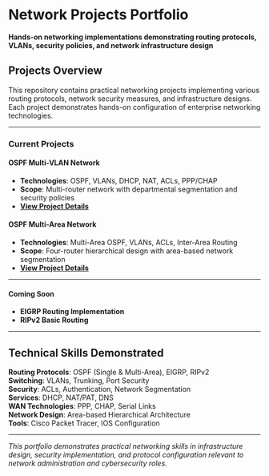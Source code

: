 # Network Projects Portfolio

**Hands-on networking implementations demonstrating routing protocols, VLANs, security policies, and network infrastructure design**

## Projects Overview

This repository contains practical networking projects implementing various routing protocols, network security measures, and infrastructure designs. Each project demonstrates hands-on configuration of enterprise networking technologies.

---

### Current Projects

#### OSPF Multi-VLAN Network
* **Technologies**: OSPF, VLANs, DHCP, NAT, ACLs, PPP/CHAP  
* **Scope**: Multi-router network with departmental segmentation and security policies
* **[View Project Details](./ospf-multi-vlan-network/README.md)**

#### OSPF Multi-Area Network
* **Technologies**: Multi-Area OSPF, VLANs, ACLs, Inter-Area Routing  
* **Scope**: Four-router hierarchical design with area-based network segmentation
* **[View Project Details](./ospf-multi-area-network/README.md)**

---

#### Coming Soon
- **EIGRP Routing Implementation** 
- **RIPv2 Basic Routing** 

---

## Technical Skills Demonstrated

**Routing Protocols**: OSPF (Single & Multi-Area), EIGRP, RIPv2  
**Switching**: VLANs, Trunking, Port Security  
**Security**: ACLs, Authentication, Network Segmentation  
**Services**: DHCP, NAT/PAT, DNS  
**WAN Technologies**: PPP, CHAP, Serial Links  
**Network Design**: Area-based Hierarchical Architecture  
**Tools**: Cisco Packet Tracer, IOS Configuration

---

*This portfolio demonstrates practical networking skills in infrastructure design, security implementation, and protocol configuration relevant to network administration and cybersecurity roles.*
